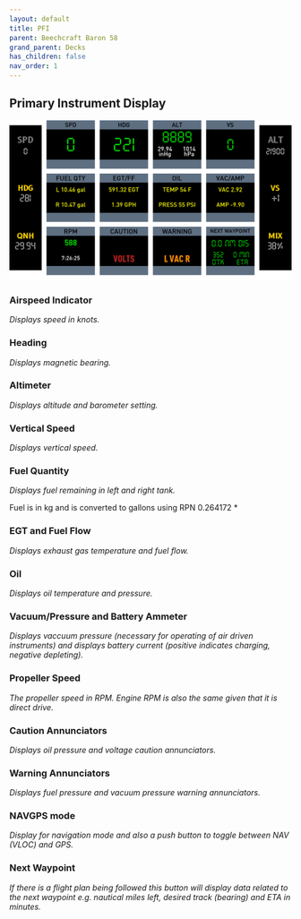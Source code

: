 ```yaml
---
layout: default
title: PFI
parent: Beechcraft Baron 58
grand_parent: Decks
has_children: false
nav_order: 1
---
```



## Primary Instrument Display

![](../../assets/images/pfi.png)


### Airspeed Indicator
*Displays speed in knots.*

### Heading
*Displays magnetic bearing.*

### Altimeter
*Displays altitude and barometer setting.*

### Vertical Speed
*Displays vertical speed.*

### Fuel Quantity
*Displays fuel remaining in left and right tank.*

Fuel is in kg and is converted to gallons using RPN 0.264172 *

### EGT and Fuel Flow
*Displays exhaust gas temperature and fuel flow.*

### Oil
*Displays oil temperature and pressure.*

### Vacuum/Pressure and Battery Ammeter
*Displays vaccuum pressure (necessary for operating of air driven instruments) and displays battery current (positive indicates charging, negative depleting).*

### Propeller Speed
*The propeller speed in RPM. Engine RPM is also the same given that it is direct drive.*

### Caution Annunciators
*Displays oil pressure and voltage caution annunciators.*

### Warning Annunciators
*Displays fuel pressure and vacuum pressure warning annunciators.*

### NAVGPS mode
*Display for navigation mode and also a push button to toggle between NAV (VLOC) and GPS.*

### Next Waypoint
*If there is a flight plan being followed this button will display data related to the next waypoint e.g. nautical miles left, desired track (bearing) and ETA in minutes.* 